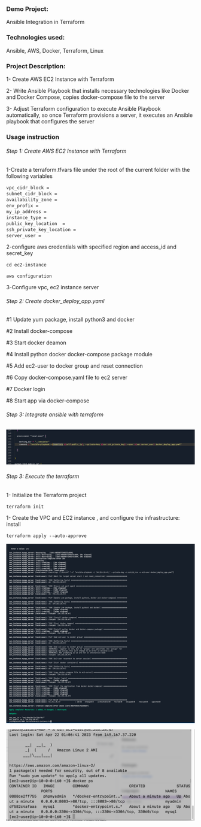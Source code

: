 ### Demo Project:

Ansible Integration in Terraform

### Technologies used:

Ansible, AWS, Docker, Terraform, Linux

### Project Description:

1- Create AWS EC2 Instance with Terraform

2- Write Ansible Playbook that installs necessary technologies like Docker and Docker Compose, copies docker-compose file to the server

3- Adjust Terraform configuration to execute Ansible Playbook automatically, so once Terraform provisions a server, it executes an Ansible playbook that configures the server

### Usage instruction

###### Step 1: Create AWS EC2 Instance with Terraform

1-Create a terraform.tfvars file under the root of the current folder with the following variables

```
vpc_cidr_block =
subnet_cidr_block =
availability_zone =
env_profix =
my_ip_address =
instance_type =
public_key_location  =
ssh_private_key_location =
server_user =

```

2-configure aws credentials with specified region and access_id and secret_key

```
cd ec2-instance
```

```
aws configuration
```

3-Configure vpc, ec2 instance server

###### Step 2: Create docker_deploy_app.yaml

#1 Update yum package, install python3 and docker

#2 Install docker-compose

#3 Start docker deamon

#4 Install python docker docker-compose package module

#5 Add ec2-user to docker group and reset connection

#6 Copy docker-compose.yaml file to ec2 server

#7 Docker login

#8 Start app via docker-compose

###### Step 3: Integrate ansible with terraform

![image](images/Screenshot%202023-04-21%20at%207.43.28%20pm.png)

###### Step 3: Execute the terraform

1- Initialize the Terraform project

```
terraform init
```

1- Create the VPC and EC2 instance , and configure the infrastructure: install

```
terraform apply --auto-approve
```

![image](images/Screenshot%202023-04-22%20at%2011.07.39%20am.png)

![image](images/Screenshot%202023-04-22%20at%2011.08.47%20am.png)
